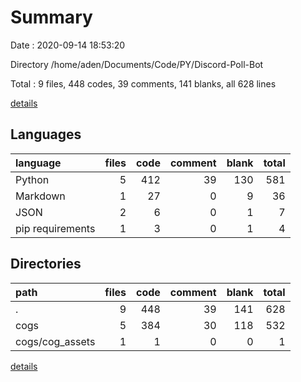 # Summary

Date : 2020-09-14 18:53:20

Directory /home/aden/Documents/Code/PY/Discord-Poll-Bot

Total : 9 files,  448 codes, 39 comments, 141 blanks, all 628 lines

[details](details.md)

## Languages
| language | files | code | comment | blank | total |
| :--- | ---: | ---: | ---: | ---: | ---: |
| Python | 5 | 412 | 39 | 130 | 581 |
| Markdown | 1 | 27 | 0 | 9 | 36 |
| JSON | 2 | 6 | 0 | 1 | 7 |
| pip requirements | 1 | 3 | 0 | 1 | 4 |

## Directories
| path | files | code | comment | blank | total |
| :--- | ---: | ---: | ---: | ---: | ---: |
| . | 9 | 448 | 39 | 141 | 628 |
| cogs | 5 | 384 | 30 | 118 | 532 |
| cogs/cog_assets | 1 | 1 | 0 | 0 | 1 |

[details](details.md)